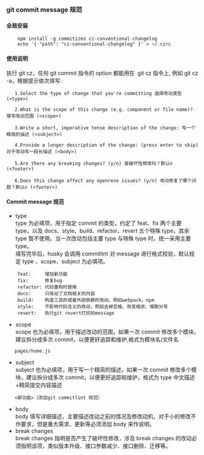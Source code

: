 ### git commit message 规范

#### 全局安装

```
    npm install -g commitizen cz-conventional-changelog
    echo '{ "path": "cz-conventional-changelog" }' > ~/.czrc
```

#### 使用说明

执行 git cz，任何 git commit 指令的 option 都能用在  git cz 指令上, 例如 git cz -a，根据提示依次填写:

```
   1.Select the type of change that you're committing 选择改动类型 (<type>)

   2.What is the scope of this change (e.g. component or file name)? 填写改动范围 (<scope>)

   3.Write a short, imperative tense description of the change: 写一个精简的描述 (<subject>)

   4.Provide a longer description of the change: (press enter to skip) 对于改动写一段长描述 (<body>)

   5.Are there any breaking changes? (y/n) 是破坏性修改吗？默认n (<footer>)

   6.Does this change affect any openreve issues? (y/n) 改动修复了哪个问题？默认n (<footer>)
```

#### Commit message 规范

- type  
  type 为必填项，用于指定 commit 的类型，约定了 feat、fix 两个主要 type，以及 docs、style、build、refactor、revert 五个特殊 type，其余 type 暂不使用。当一次改动包括主要 type 与特殊 type 时，统一采用主要 type。  
  填写完毕后，husky 会调用 commitlint 对 message 进行格式校验，默认规定 type 、scope、subject 为必填项。

```
    feat:     增加新功能
    fix:      修复bug
    refactor: 代码重构时使用
    docs:     只改动了文档相关的内容
    build:    构造工具的或者外部依赖的改动，例如webpack，npm
    style:    不影响代码含义的改动，例如去掉空格、改变缩进、增删分号
    revert:   执行git revert打印的message
```

- scope  
  scope 也为必填项，用于描述改动的范围，如果一次 commit 修改多个模块，建议拆分成多次 commit，以便更好追踪和维护,格式为模块名/文件名

```
   pages/home.js
```

- subject  
  subject 也为必填项，用于写一个精简的描述，如果一次 commit 修改多个模块，建议拆分成多次 commit，以便更好追踪和维护，格式为 type 中文描述+精简提交内容描述

```
   <新功能>（添加git commitlint 规范）
```

- body  
  body 填写详细描述，主要描述改动之前的情况及修改动机，对于小的修改不作要求，但是重大需求、更新等必须添加 body 来作说明。
- break changes  
  break changes 指明是否产生了破坏性修改，涉及 break changes 的改动必须指明该项，类似版本升级、接口参数减少、接口删除、迁移等。
